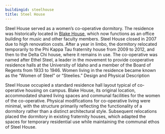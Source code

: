 ```yaml
---
buildingid: steelhouse
title: Steel House
---
```


Steel House served as a women’s co-operative dormitory. The residence was historically located in [Blake House](/digital/campus/buildings/blakehouse), which now functions as an office building for music and other faculty members. Steel House closed in 2007 due to high renovation costs. After a year in limbo, the dormitory relocated temporarily to the Phi Kappa Tau fraternity house from 2009 to 2012, and then to the Delta Chi house, where it remains in use. The co-operative was named after Ethel Steel, a leader in the movement to provide cooperative residence halls at the University of Idaho and a member of the Board of Regents from 1933 to 1946. Women living in the residence became known as the “Women of Steel” or “Steelies.”
Design and Physical Description

Steel House occupied a standard residence hall layout typical of co-operative housing on campus. Blake House, its original location, accommodated shared living spaces and communal facilities for the women of the co-operative. Physical modifications for co-operative living were minimal, with the structure primarily reflecting the functionality of a dormitory rather than a distinct architectural style. Subsequent relocations placed the dormitory in existing fraternity houses, which adapted the spaces for temporary residential use while maintaining the communal ethos of Steel House.
